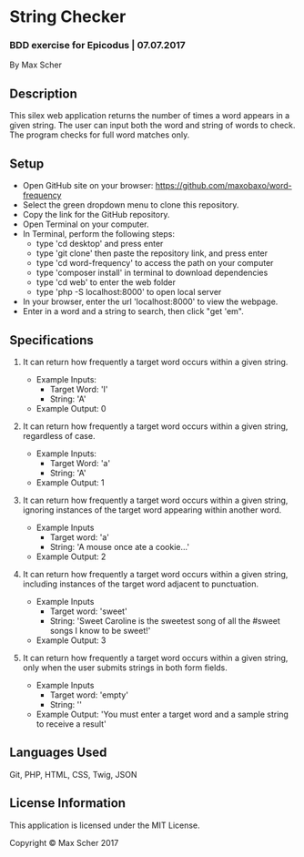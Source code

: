 # String Checker
### BDD exercise for Epicodus | 07.07.2017

By Max Scher

## Description
This silex web application returns the number of times a word appears in a given string. The user can input both the word and string of words to check. The program checks for full word matches only.

## Setup
* Open GitHub site on your browser: https://github.com/maxobaxo/word-frequency
* Select the green dropdown menu to clone this repository.
* Copy the link for the GitHub repository.
* Open Terminal on your computer.
* In Terminal, perform the following steps:
    * type 'cd desktop' and press enter
    * type 'git clone' then paste the repository link, and press enter
    * type 'cd word-frequency' to access the path on your computer
    * type 'composer install' in terminal to download dependencies
    * type 'cd web' to enter the web folder
    * type 'php -S localhost:8000' to open local server
* In your browser, enter the url 'localhost:8000' to view the webpage.
* Enter in a word and a string to search, then click "get 'em".

## Specifications
1. It can return how frequently a target word occurs within a given string.
    * Example Inputs:
        * Target Word: 'I'
        * String: 'A'
    * Example Output: 0
    <!---The above values have been chosen because they are single-character expressions that are also English-language words. Searching for 'I' in 'A' ensures zero instances of 'I'--->


2. It can return how frequently a target word occurs within a given string, regardless of case.
    * Example Inputs:
        * Target Word: 'a'
        * String: 'A'
    * Example Output: 1
    <!---The above values have been chosen to demonstrate that the program will recognize a lowercased and uppercased instances of a character as the same character; 'a' should be recognized as equivalent to 'A'. Also, the developer prefers each test to have a unique output value; using 'a' and 'A' ensures an output of 1, which will differ from the previous test's output of 0--->


3. It can return how frequently a target word occurs within a given string, ignoring instances of the target word appearing within another word.
    * Example Inputs
        * Target word: 'a'
        * String: 'A mouse once ate a cookie...'
    * Example Output: 2
    <!---The above values have been chosen to verify the continued integrity of the previous tests (single-character input and case-agnostic program), while also adding the complexity of ignoring instances of target word within another word (i.e. 'a' within 'ate'). Also, the developer prefers each test to have a unique output value; the above values ensure an output of 2, which will differ from the previous tests' outputs of 0 and 1, respectively--->


4. It can return how frequently a target word occurs within a given string, including instances of the target word adjacent to punctuation.
    * Example Inputs
        * Target word: 'sweet'
        * String: 'Sweet Caroline is the sweetest song of all the #sweet songs I know to be sweet!'
    * Example Output: 3
    <!---The above values have been chosen to verify the continued integrity of the previous tests, while also expanding functionality to allow the program to recognize the target word when appearing adjacent to punctuation--->


5. It can return how frequently a target word occurs within a given string, only when the user submits strings in both form fields.
    * Example Inputs
        * Target word: 'empty'
        * String: ''
    * Example Output: 'You must enter a target word and a sample string to receive a result'
    <!---The above values have been chosen because it ensures the program will not return a result unless it receives two string inputs from the user. The example string input of "" will return an error message"--->

## Languages Used
Git, PHP, HTML, CSS, Twig, JSON

## License Information
This application is licensed under the MIT License.

Copyright &copy; Max Scher 2017
